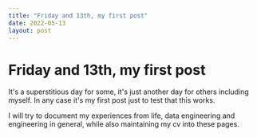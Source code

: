 ```yaml
---
title: "Friday and 13th, my first post"
date: 2022-05-13
layout: post
---
```


# Friday and 13th, my first post

It's a superstitious day for some, it's just another day for others including myself. In any case it's my first post just to test that this works. 

I will try to document my experiences from life, data engineering and engineering in general, while also maintaining my cv into these pages. 